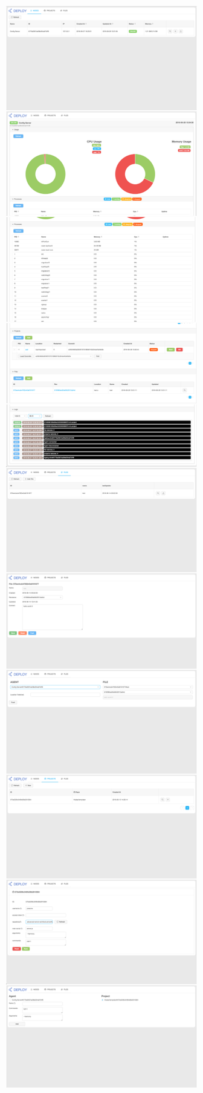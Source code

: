 ![](images/agent-list.png)
![](images/agent-info.png)
![](images/agent-process.png)
![](images/agent-projects-files.png)
![](images/agent-logs.png)
![](images/file-list.png)
![](images/file.png)
![](images/file-push.png)
![](images/project-list.png)
![](images/project.png)
![](images/project-push.png)
